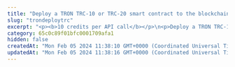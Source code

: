 ```yaml
---
title: "Deploy a TRON TRC-10 or TRC-20 smart contract to the blockchain and a virtual account"
slug: "trondeploytrc"
excerpt: "<p><b>10 credits per API call</b></p>\n<p>Deploy a TRON TRC-10 or TRC-20 smart contract. This is a helper method, which is combination of\n<a href=\"#operation/createTrc\">Register new TRC-10/20 token in the ledger</a> and <a href=\"https://apidoc.tatum.io/tag/Tron#operation/TronCreateTrc20\">Deploy blockchain TRC20</a> or <a href=\"https://apidoc.tatum.io/tag/Tron#operation/TronCreateTrc10\">Deploy blockchain TRC10</a>.</p>\n<p>After deploying a contract to blockchain, the contract address will become available and must be stored within Tatum. Otherwise, it will not be possible to interact with it and starts automatic blockchain synchronization.</p>\n<p><b>Signing a transaction</b><br/>\nWhen deploying a TRON TRC-10 or TRC-20 smart contract to the blockchain and a virtual account, you are charged a fee for the transaction, and you must sign the transaction with the private key of the blockchain address from which the fee will be deducted.</p>\n<p>Providing the private key in the API is not a secure way of signing transactions, because the private key can be stolen or exposed. Your private keys should never leave your security perimeter. You should use the private keys only for testing a solution you are building on the <b>testnet</b> of a blockchain.</p>\n<p>For signing transactions on the <b>mainnet</b>, we strongly recommend that you use the Tatum <a href=\"https://github.com/tatumio/tatum-kms\" target=\"_blank\">Key Management System (KMS)</a> and provide the signature ID instead of the private key in the API. Alternatively, you can use the <a href=\"https://github.com/tatumio/tatum-js/tree/v2\" target=\"_blank\">Tatum JavaScript client</a>.</p>"
category: 65c0c89f01bfc0001709afa1
hidden: false
createdAt: "Mon Feb 05 2024 11:38:10 GMT+0000 (Coordinated Universal Time)"
updatedAt: "Mon Feb 05 2024 11:38:16 GMT+0000 (Coordinated Universal Time)"
---
```

